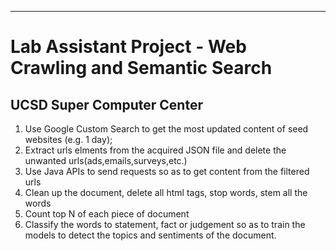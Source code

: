 ---

Lab Assistant Project - Web Crawling and Semantic Search
=========
## UCSD Super Computer Center

1. Use Google Custom Search to get the most updated content of seed websites (e.g. 1 day);
2. Extract urls elments from the acquired JSON file and delete the unwanted urls(ads,emails,surveys,etc.)
3. Use Java APIs to send requests so as to get content from the filtered urls
4. Clean up the document, delete all html tags, stop words, stem all the words
5. Count top N of each piece of document
6. Classify the words to statement, fact or judgement so as to train the models to detect the topics and sentiments of the document.

